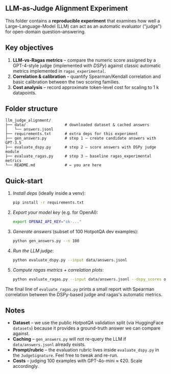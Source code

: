## LLM-as-Judge Alignment Experiment

This folder contains a **reproducible experiment** that examines how well a Large-Language-Model (LLM) can act as an automatic evaluator ("judge") for open-domain question–answering.

Key objectives
---------------
1. **LLM-vs-Ragas metrics** – compare the numeric score assigned by a GPT-4-style judge (implemented with *DSPy*) against classic automatic metrics implemented in `ragas_experimental`.
2. **Correlation & calibration** – quantify Spearman/Kendall correlation and basic calibration between the two scoring families.
3. **Cost analysis** – record approximate token-level cost for scaling to 1 k datapoints.

Folder structure
----------------
```
llm_judge_alignment/
├── data/                 # downloaded dataset & cached answers
│   └── answers.jsonl
├── requirements.txt      # extra deps for this experiment
├── gen_answers.py        # step 1 – create candidate answers with GPT-3.5
├── evaluate_dspy.py      # step 2 – score answers with DSPy judge module
├── evaluate_ragas.py     # step 3 – baseline ragas_experimental metrics
└── README.md             # ← you are here
```

Quick-start
-----------
1. *Install deps* (ideally inside a venv):
   ```bash
   pip install -r requirements.txt
   ```
2. *Export your model key* (e.g. for OpenAI):
   ```bash
   export OPENAI_API_KEY="sk-..."
   ```
3. *Generate answers* (subset of 100 HotpotQA dev examples):
   ```bash
   python gen_answers.py --n 100
   ```
4. *Run the LLM judge*:
   ```bash
   python evaluate_dspy.py --input data/answers.jsonl
   ```
5. *Compute ragas metrics + correlation plots*:
   ```bash
   python evaluate_ragas.py --input data/answers.jsonl --dspy_scores outputs/dspy_scores.csv
   ```

The final line of `evaluate_ragas.py` prints a small report with Spearman correlation between the DSPy-based judge and ragas's automatic metrics.

Notes
-----
* **Dataset** – we use the public *HotpotQA* validation split (via HuggingFace `datasets`) because it provides a ground-truth answer we can compare against.
* **Caching** – `gen_answers.py` will not re-query the LLM if `data/answers.jsonl` already exists.
* **Prompt/rubric** – the evaluation rubric lives inside `evaluate_dspy.py` in the `JudgeSignature`.  Feel free to tweak and re-run.
* **Costs** – judging 100 examples with GPT-4o-mini ≈ ¢20.  Scale accordingly.
